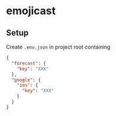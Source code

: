 # emojicast

## Setup

Create `.env.json` in project root containing

```json
{
  "forecast": {
    "key": "XXX"
  },
  "google": {
    "ios": {
      "key": "XXX"
    }
  }
}

```
